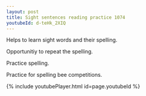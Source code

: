 ```yaml
---
layout: post
title: Sight sentences reading practice 1074
youtubeId: d-teHk_2XIQ
---
```

 
 
Helps to learn sight words and their spelling.

Opportunitiy to repeat the spelling. 

Practice spelling. 
 
Practice for spelling bee competitions. 
 
{% include youtubePlayer.html id=page.youtubeId %}
 
 
